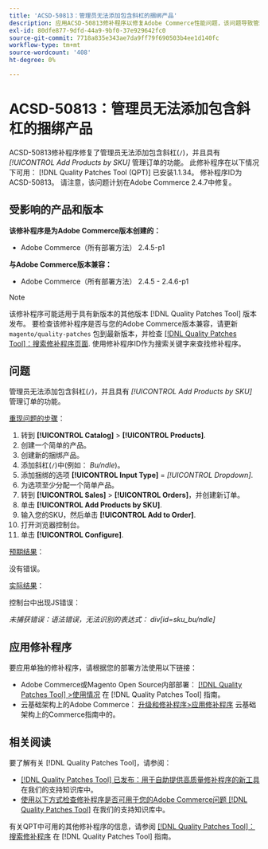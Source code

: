 ```yaml
---
title: 'ACSD-50813：管理员无法添加包含斜杠的捆绑产品'
description: 应用ACSD-50813修补程序以修复Adobe Commerce性能问题，该问题导致管理员无法通过*Add Products by SKU*功能在SKU中添加包含斜杠('/')的捆绑产品，进而导致管理员订单无法处理。
exl-id: 80dfe877-9dfd-44a9-9bf0-37e929642fc0
source-git-commit: 7718a835e343ae7da9ff79f690503b4ee1d140fc
workflow-type: tm+mt
source-wordcount: '408'
ht-degree: 0%

---
```


# ACSD-50813：管理员无法添加包含斜杠的捆绑产品

ACSD-50813修补程序修复了管理员无法添加包含斜杠(`/`)，并且具有 *[!UICONTROL Add Products by SKU]* 管理订单的功能。 此修补程序在以下情况下可用： [!DNL Quality Patches Tool (QPT)] 已安装1.1.34。 修补程序ID为ACSD-50813。 请注意，该问题计划在Adobe Commerce 2.4.7中修复。

## 受影响的产品和版本

**该修补程序是为Adobe Commerce版本创建的：**

* Adobe Commerce（所有部署方法） 2.4.5-p1

**与Adobe Commerce版本兼容：**

* Adobe Commerce（所有部署方法） 2.4.5 - 2.4.6-p1

>[!NOTE]
>
>该修补程序可能适用于具有新版本的其他版本 [!DNL Quality Patches Tool] 版本发布。 要检查该修补程序是否与您的Adobe Commerce版本兼容，请更新 `magento/quality-patches` 包到最新版本，并检查 [[!DNL Quality Patches Tool]：搜索修补程序页面](https://experienceleague.adobe.com/tools/commerce-quality-patches/index.html). 使用修补程序ID作为搜索关键字来查找修补程序。

## 问题

管理员无法添加包含斜杠(`/`)，并且具有 *[!UICONTROL Add Products by SKU]* 管理订单的功能。

<u>重现问题的步骤</u>：

1. 转到 **[!UICONTROL Catalog]** > **[!UICONTROL Products]**.
1. 创建一个简单的产品。
1. 创建新的捆绑产品。
1. 添加斜杠(`/`)中(例如： *Bu/ndle*)。
1. 添加捆绑的选项 **[!UICONTROL Input Type]** = *[!UICONTROL Dropdown]*.
1. 为选项至少分配一个简单产品。
1. 转到 **[!UICONTROL Sales]** > **[!UICONTROL Orders]**，并创建新订单。
1. 单击 **[!UICONTROL Add Products by SKU]**.
1. 输入您的SKU，然后单击 **[!UICONTROL Add to Order]**.
1. 打开浏览器控制台。
1. 单击 **[!UICONTROL Configure]**.

<u>预期结果</u>：

没有错误。

<u>实际结果</u>：

控制台中出现JS错误：

*未捕获错误：语法错误，无法识别的表达式： div[id=sku_bu/ndle]*

## 应用修补程序

要应用单独的修补程序，请根据您的部署方法使用以下链接：

* Adobe Commerce或Magento Open Source内部部署： [[!DNL Quality Patches Tool] >使用情况](https://experienceleague.adobe.com/docs/commerce-operations/tools/quality-patches-tool/usage.html) 在 [!DNL Quality Patches Tool] 指南。
* 云基础架构上的Adobe Commerce： [升级和修补程序>应用修补程序](https://experienceleague.adobe.com/docs/commerce-cloud-service/user-guide/develop/upgrade/apply-patches.html) 云基础架构上的Commerce指南中的。

## 相关阅读

要了解有关 [!DNL Quality Patches Tool]，请参阅：

* [[!DNL Quality Patches Tool] 已发布：用于自助提供高质量修补程序的新工具](/help/announcements/adobe-commerce-announcements/magento-quality-patches-released-new-tool-to-self-serve-quality-patches.md) 在我们的支持知识库中。
* [使用以下方式检查修补程序是否可用于您的Adobe Commerce问题 [!DNL Quality Patches Tool]](/help/support-tools/patches-available-in-qpt-tool/check-patch-for-magento-issue-with-magento-quality-patches.md) 在我们的支持知识库中。

有关QPT中可用的其他修补程序的信息，请参阅 [[!DNL Quality Patches Tool]：搜索修补程序](https://experienceleague.adobe.com/tools/commerce-quality-patches/index.html) 在 [!DNL Quality Patches Tool] 指南。
